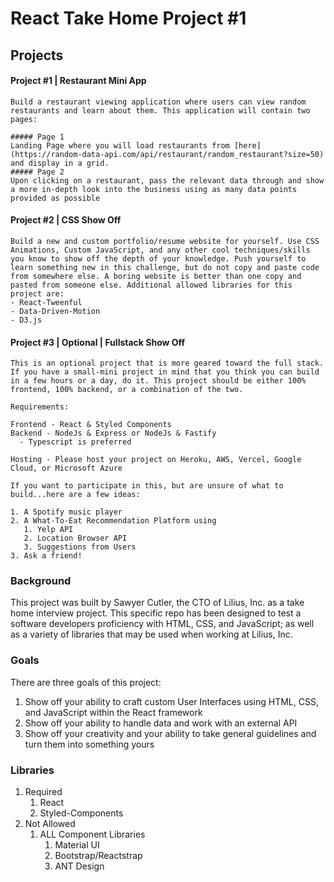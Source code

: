 # React Take Home Project #1

## Projects

#### Project #1 | Restaurant Mini App
   
    Build a restaurant viewing application where users can view random restaurants and learn about them. This application will contain two pages:

    ##### Page 1
    Landing Page where you will load restaurants from [here](https://random-data-api.com/api/restaurant/random_restaurant?size=50) and display in a grid.
    ##### Page 2
    Upon clicking on a restaurant, pass the relevant data through and show a more in-depth look into the business using as many data points provided as possible

#### Project #2 | CSS Show Off
   
    Build a new and custom portfolio/resume website for yourself. Use CSS Animations, Custom JavaScript, and any other cool techniques/skills you know to show off the depth of your knowledge. Push yourself to learn something new in this challenge, but do not copy and paste code from somewhere else. A boring website is better than one copy and pasted from someone else. Additional allowed libraries for this project are:
    - React-Tweenful
    - Data-Driven-Motion
    - D3.js

#### Project #3 | Optional | Fullstack Show Off

    This is an optional project that is more geared toward the full stack. If you have a small-mini project in mind that you think you can build in a few hours or a day, do it. This project should be either 100% frontend, 100% backend, or a combination of the two. 

    Requirements:

    Frontend - React & Styled Components
    Backend - NodeJs & Express or NodeJs & Fastify
      - Typescript is preferred

    Hosting - Please host your project on Heroku, AWS, Vercel, Google Cloud, or Microsoft Azure

    If you want to participate in this, but are unsure of what to build...here are a few ideas:

    1. A Spotify music player
    2. A What-To-Eat Recommendation Platform using
       1. Yelp API
       2. Location Browser API
       3. Suggestions from Users
    3. Ask a friend! 

### Background
      
This project was built by Sawyer Cutler, the CTO of Lilius, Inc. as a take home interview project. This specific repo has been designed to test a software developers proficiency with HTML, CSS, and JavaScript; as well as a variety of libraries that may be used when working at Lilius, Inc.

### Goals

There are three goals of this project:
1. Show off your ability to craft custom User Interfaces using HTML, CSS, and JavaScript within the React framework
2. Show off your ability to handle data and work with an external API
3. Show off your creativity and your ability to take general guidelines and turn them into something yours

### Libraries

1. Required
   1. React
   2. Styled-Components
2. Not Allowed
   1. ALL Component Libraries
      1. Material UI
      2. Bootstrap/Reactstrap
      3. ANT Design
